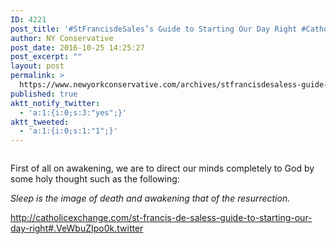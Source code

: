 ```yaml
---
ID: 4221
post_title: '#StFrancisdeSales’s Guide to Starting Our Day Right #Catholic #Christianity #Spirituality'
author: NY Conservative
post_date: 2016-10-25 14:25:27
post_excerpt: ""
layout: post
permalink: >
  https://www.newyorkconservative.com/archives/stfrancisdesaless-guide-to-starting-our-day-right-catholic-christianity-spirituality/
published: true
aktt_notify_twitter:
  - 'a:1:{i:0;s:3:"yes";}'
aktt_tweeted:
  - 'a:1:{i:0;s:1:"1";}'
---
```

<p><img src="http://www.newyorkconservative.com/wp-content/uploads/2015/09/090215_0247_StFrancisde1.jpg" alt="" />
	</p><p>First of all on awakening, we are to direct our minds completely to God by some holy thought such as the following:
</p><p><em>Sleep is the image of death and awakening that of the resurrection.
</em></p><p><a href="http://catholicexchange.com/st-francis-de-saless-guide-to-starting-our-day-right#.VeWbuZIpo0k.twitter">http://catholicexchange.com/st-francis-de-saless-guide-to-starting-our-day-right#.VeWbuZIpo0k.twitter</a>
	</p>
